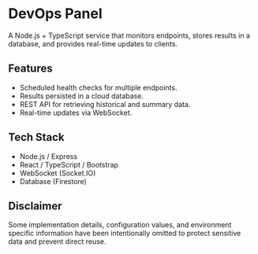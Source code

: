 # DevOps Panel

A Node.js + TypeScript service that monitors endpoints, stores results in a database, and provides real-time updates to clients.

## Features

- Scheduled health checks for multiple endpoints.
- Results persisted in a cloud database.
- REST API for retrieving historical and summary data.
- Real-time updates via WebSocket.

## Tech Stack

- Node.js / Express
- React / TypeScript / Bootstrap
- WebSocket (Socket.IO)
- Database (Firestore)

## Disclaimer

Some implementation details, configuration values, and environment specific information have been intentionally omitted to protect sensitive data and prevent direct reuse.
